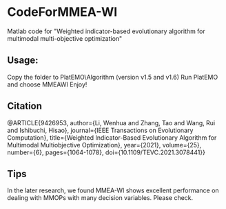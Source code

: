 # CodeForMMEA-WI

Matlab code for "Weighted indicator-based evolutionary algorithm for multimodal multi-objective optimization"

## Usage:
Copy the folder to PlatEMO\Algorithm (version v1.5 and v1.6)
Run PlatEMO and choose MMEAWI
Enjoy!

## Citation
@ARTICLE{9426953,  author={Li, Wenhua and Zhang, Tao and Wang, Rui and Ishibuchi, Hisao},  journal={IEEE Transactions on Evolutionary Computation},   title={Weighted Indicator-Based Evolutionary Algorithm for Multimodal Multiobjective Optimization},   year={2021},  volume={25},  number={6},  pages={1064-1078},  doi={10.1109/TEVC.2021.3078441}}

## Tips
In the later research, we found MMEA-WI shows excellent performance on dealing with MMOPs with many decision variables. Please check.
